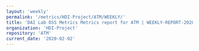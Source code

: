 ```yaml
---
layout: 'weekly'
permalink: '/metrics/HDI-Project/ATM/WEEKLY/'
title: 'DAI Lab OSS Metrics Metrics report for ATM | WEEKLY-REPORT-2020-02-02'
organization: 'HDI-Project'
repository: 'ATM'
current_date: '2020-02-02'
---
```

